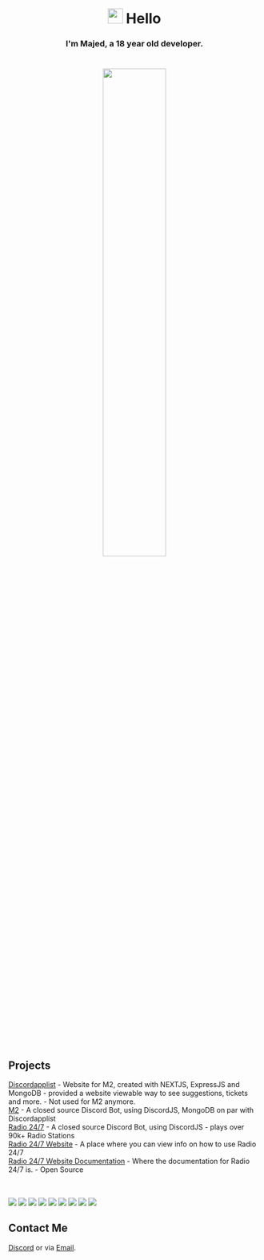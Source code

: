 <h1 align="center"> <img src="https://emojis.slackmojis.com/emojis/images/1643514968/9947/shaking-fist-dark-mode.gif?1643514968" width="30"/> Hello</h1>
<h3 align="center">
  I'm Majed, a 18 year old developer.
  <br><br><br>

 <img width="50%" height="50%" src="https://github-readme-stats.vercel.app/api?username=youtubemajed&hide_border=true&show_icons=true&count_private=true&hide=stars&bg_color=000000&theme=dark" />
</h3>


<h2>Projects</h2>
<a href="//discordapplist.com" target="_BLANK">Discordapplist</a> - Website for M2, created with NEXTJS, ExpressJS and MongoDB - provided a website viewable way to see suggestions, tickets and more. - Not used for M2 anymore.<br>
<a href="https://github.com/YouTubeMajed/TicketTool-" target="_BLANK">M2</a> - A closed source Discord Bot, using DiscordJS, MongoDB on par with Discordapplist<br>
<a href="https://discord.gg/xKvG4W4X6d" target="_BLANK">Radio 24/7</a> - A closed source Discord Bot, using DiscordJS - plays over 90k+ Radio Stations<br>
<a href="//discordapplist.com" target="_BLANK">Radio 24/7 Website</a> - A place where you can view info on how to use Radio 24/7<br>
<a href="//discordapplist.com" target="_BLANK">Radio 24/7 Website Documentation</a> - Where the documentation for Radio 24/7 is. - Open Source
<br><br><br>

<!-- <h2> ⚡ Technologies </h2> -->
<p>
  <img src="https://img.shields.io/badge/Javascript-F0DB4F?style=for-the-badge&logo=node.js&logoColor=black"/>
  <img src="https://img.shields.io/badge/NodeJS-529f44?style=for-the-badge&logo=node.js&logoColor=white"/>
  <img src="https://img.shields.io/badge/Mongo%20DB-589636?style=for-the-badge&logo=mongodb&logoColor=white"/>
  <img src="https://img.shields.io/badge/Discord.JS-5865f2?style=for-the-badge&logo=javascript&logoColor=white"/>
  <img src="https://img.shields.io/badge/HTML-E44D26?style=for-the-badge&logo=html5&logoColor=white"/>
  <img src="https://img.shields.io/badge/React.js-000?style=for-the-badge&logo=react&logoColor=61DBFB"/>
  <img src="https://img.shields.io/badge/Next.JS-000000?style=for-the-badge&logo=next.js&logoColor=white"/>
  <img src="https://img.shields.io/badge/TypeScript-blue?style=for-the-badge&logo=typescript&logoColor=white" />
  <img src="https://img.shields.io/badge/Python-3776AB?style=for-the-badge&logo=python&logoColor=white"/>
</p>

<h2>Contact Me</h2>

[Discord](//discord.com/users/320366721414201344) or via [Email](mailto://majed@discordapplist.com).
